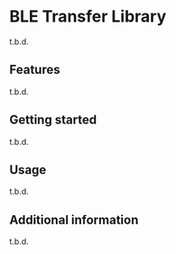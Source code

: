 # BLE Transfer Library

t.b.d.

## Features

t.b.d.

## Getting started

t.b.d.
## Usage

t.b.d.

## Additional information

t.b.d.

